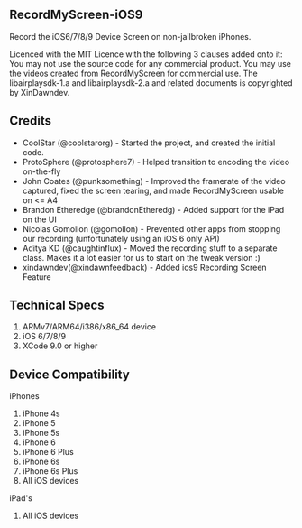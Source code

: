 ## RecordMyScreen-iOS9

Record the iOS6/7/8/9  Device Screen  on non-jailbroken iPhones.

Licenced with the MIT Licence with the following 3 clauses added onto it:
You may not use the source code for any commercial product.
You may use the videos created from RecordMyScreen for commercial use.
The libairplaysdk-1.a and libairplaysdk-2.a and related documents is copyrighted by XinDawndev.  

## Credits

* CoolStar (@coolstarorg) - Started the project, and created the initial code.
* ProtoSphere (@protosphere7) - Helped transition to encoding the video on-the-fly
* John Coates (@punksomething) - Improved the framerate of the video captured, fixed the screen tearing, and made RecordMyScreen usable on <= A4
* Brandon Etheredge (@brandonEtheredg) - Added support for the iPad on the UI
* Nicolas Gomollon (@gomollon) - Prevented other apps from stopping our recording (unfortunately using an iOS 6 only API)
* Aditya KD (@caughtinflux) - Moved the recording stuff to a separate class. Makes it a lot easier for us to start on the tweak version :)
* xindawndev(@xindawnfeedback) - Added ios9 Recording Screen Feature

## Technical Specs

1. ARMv7/ARM64/i386/x86_64 device
2. iOS 6/7/8/9
3. XCode 9.0 or higher

## Device Compatibility

iPhones

1. iPhone 4s
2. iPhone 5
3. iPhone 5s
4. iPhone 6
5. iPhone 6 Plus
6. iPhone 6s
7. iPhone 6s Plus
8. All iOS devices


iPad's
1. All iOS devices
